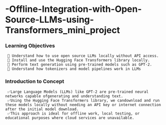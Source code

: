  # -Offline-Integration-with-Open-Source-LLMs-using-Transformers_mini_project

### Learning Objectives
     💠 Understand how to use open source LLMs locally without API access.
     💠 Install and use the Hugging Face Transformers library locally.
     💠 Perform text generation using pre-trained models such as GPT-2.
     💠 Understand how tokenizers and model pipelines work in LLMs
### Introduction to Concept
     ✅Large Language Models (LLMs) like GPT-2 are pre-trained neural networks capable ofgenerating and understanding text. 
     ✅Using the Hugging Face Transformers library, we candownload and run these models locally without needing an API key or internet connection after the initial model download.
     ✅This approach is ideal for offline work, local testing, or educational purposes where cloud services are unavailable.
